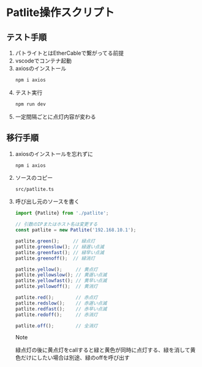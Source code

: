 # Patlite操作スクリプト

## テスト手順 
1. パトライトとはEtherCableで繋がってる前提
1. vscodeでコンテナ起動
1. axiosのインストール
    ```sh
    npm i axios
    ```
1. テスト実行
    ```sh
    npm run dev
    ```
1. 一定間隔ごとに点灯内容が変わる


## 移行手順
1. axiosのインストールを忘れずに
    ```sh
    npm i axios
    ```
1. ソースのコピー
    
    `src/patlite.ts`

1. 呼び出し元のソースを書く

    ```typescript
    import {Patlite} from './patlite';

    // 引数のIPまたはホスト名は変更する
    const patlite = new Patlite('192.168.10.1');

    patlite.green();     // 緑点灯
    patlite.greenslow(); // 緑遅い点滅
    patlite.greenfast(); // 緑早い点滅
    patlite.greenoff();  // 緑消灯

    patlite.yellow();     // 黄点灯
    patlite.yellowslow(); // 黄遅い点滅
    patlite.yellowfast(); // 黄早い点滅
    patlite.yellowoff();  // 黄消灯

    patlite.red();        // 赤点灯
    patlite.redslow();    // 赤遅い点滅
    patlite.redfast();    // 赤早い点滅
    patlite.redoff();     // 赤消灯

    patlite.off();        // 全消灯
    ```

    > [!NOTE]
    > 緑点灯の後に黄点灯をcallすると緑と黄色が同時に点灯する、緑を消して黄色だけにしたい場合は別途、緑のoffを呼び出す
